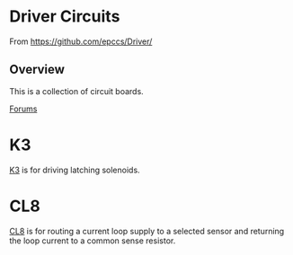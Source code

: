 # Driver Circuits

From <https://github.com/epccs/Driver/>

## Overview

This is a collection of  circuit boards. 

[Forums](http://rpubus.org/bb/viewforum.php?f=9)

# K3

[K3] is for driving latching solenoids. 

[K3]: ./K3


# CL8

[CL8] is for routing a current loop supply to a selected sensor and returning the loop current to a common sense resistor.

[CL8]: ./CL8

